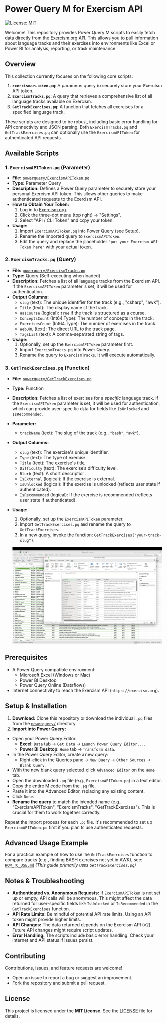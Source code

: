 # Power Query M for Exercism API

[![License: MIT](https://img.shields.io/badge/License-MIT-yellow.svg)](https://opensource.org/licenses/MIT)

Welcome! This repository provides Power Query M scripts to easily fetch data directly from the [Exercism.org API](https://exercism.org/docs/api/v2). This allows you to pull information about language tracks and their exercises into environments like Excel or Power BI for analysis, reporting, or track maintenance.

## Overview

This collection currently focuses on the following core scripts:

1.  **`ExercismAPIToken.pq`**: A parameter query to securely store your Exercism API token.
2.  **`ExercismTracks.pq`**: A query that retrieves a comprehensive list of all language tracks available on Exercism.
3.  **`GetTrackExercises.pq`**: A function that fetches all exercises for a specified language track.

These scripts are designed to be robust, including basic error handling for API connectivity and JSON parsing. Both `ExercismTracks.pq` and `GetTrackExercises.pq` can optionally use the `ExercismAPIToken` for authenticated API requests.

## Available Scripts

### 1. `ExercismAPIToken.pq` (Parameter)

* **File:** [`powerquery/ExercismAPIToken.pq`](src/ExercismAPIToken.pq)
* **Type:** Parameter Query
* **Description:** Defines a Power Query parameter to securely store your personal Exercism API token. This allows other queries to make authenticated requests to the Exercism API.
* **How to Obtain Your Token:**
  1.  Log in to [Exercism.org](https://exercism.org).
  2.  Click the three-dot menu (top right) -> "Settings".
  3.  Select "API / CLI Token" and copy your token.
* **Usage:**
  1.  Import `ExercismAPIToken.pq` into Power Query (see Setup).
  2.  Rename the imported query to `ExercismAPIToken`.
  3.  Edit the query and replace the placeholder `"put your Exercism API Token here"` with your actual token.

### 2. `ExercismTracks.pq` (Query)

* **File:** [`powerquery/ExercismTracks.pq`](src/ExercismTracks.pq)
* **Type:** Query (Self-executing when loaded)
* **Description:** Fetches a list of all language tracks from the Exercism API. If the `ExercismAPIToken` parameter is set, it will be used for authentication.
* **Output Columns:**
  * `slug` (text): The unique identifier for the track (e.g., "csharp", "awk").
  * `Title` (text): The display name of the track.
  * `HasCourse` (logical): `true` if the track is structured as a course.
  * `ConceptsCount` (Int64.Type): The number of concepts in the track.
  * `ExercisesCount` (Int64.Type): The number of exercises in the track.
  * `WebURL` (text): The direct URL to the track page.
  * `TagsList` (text): A comma-separated string of tags.
* **Usage:**
  1.  Optionally, set up the `ExercismAPIToken` parameter first.
  2.  Import `ExercismTracks.pq` into Power Query.
  3.  Rename the query to `ExercismTracks`. It will execute automatically.

### 3. `GetTrackExercises.pq` (Function)

* **File:** [`powerquery/GetTrackExercises.pq`](src/GetTrackExercises.pq)
* **Type:** Function
* **Description:** Fetches a list of exercises for a *specific* language track. If the `ExercismAPIToken` parameter is set, it will be used for authentication, which can provide user-specific data for fields like `IsUnlocked` and `IsRecommended`.
* **Parameter:**
  * `trackName` (text): The slug of the track (e.g., `"bash"`, `"awk"`).
* **Output Columns:**
  * `slug` (text): The exercise's unique identifier.
  * `Type` (text): The type of exercise.
  * `Title` (text): The exercise's title.
  * `Difficulty` (text): The exercise's difficulty level.
  * `Blurb` (text): A short description.
  * `IsExternal` (logical): If the exercise is external.
  * `IsUnlocked` (logical): If the exercise is unlocked (reflects user state if authenticated).
  * `IsRecommended` (logical): If the exercise is recommended (reflects user state if authenticated).
* **Usage:**
  1.  Optionally, set up the `ExercismAPIToken` parameter.
  2.  Import `GetTrackExercises.pq` and rename the query to `GetTrackExercises`.
  3.  In a new query, invoke the function: `GetTrackExercises("your-track-slug")`.

  ![Example: AWK Exercises fetched using the GetTrackExercises function](assets/exercises-awk.png)

## Prerequisites

* A Power Query compatible environment:
  * Microsoft Excel (Windows or Mac)
  * Power BI Desktop
  * Power Query Online (Dataflows)
* Internet connectivity to reach the Exercism API (`https://exercism.org`).

## Setup & Installation

1.  **Download:** Clone this repository or download the individual `.pq` files from the [`powerquery/`](src/) directory.
2.  **Import into Power Query:**
  * Open your Power Query Editor.
    * **Excel**: `Data` tab -> `Get Data` -> `Launch Power Query Editor...`.
    * **Power BI Desktop**: `Home` tab -> `Transform data`.
  * In the Power Query Editor, create a new query:
    * Right-click in the Queries pane -> `New Query` -> `Other Sources` -> `Blank Query`.
  * With the new blank query selected, click `Advanced Editor` on the `Home` tab.
  * Open the downloaded `.pq` file (e.g., `ExercismAPIToken.pq`) in a text editor.
  * Copy the entire M code from the `.pq` file.
  * Paste it into the Advanced Editor, replacing any existing content.
  * Click `Done`.
  * **Rename the query** to match the intended name (e.g., "ExercismAPIToken", "ExercismTracks", "GetTrackExercises"). This is crucial for them to work together correctly.

Repeat the import process for each `.pq` file. It's recommended to set up `ExercismAPIToken.pq` first if you plan to use authenticated requests.

## Advanced Usage Example

For a practical example of how to use the `GetTrackExercises` function to compare tracks (e.g., finding BASH exercises not yet in AWK), see:
[`HOW_TO_USE.md`](HOW_TO_USE.md)
*(This guide primarily uses `GetTrackExercises.pq`)*

## Notes & Troubleshooting

* **Authenticated vs. Anonymous Requests:** If `ExercismAPIToken` is not set up or empty, API calls will be anonymous. This might affect the data returned for user-specific fields like `IsUnlocked` or `IsRecommended` in the `GetTrackExercises` function.
* **API Rate Limits:** Be mindful of potential API rate limits. Using an API token might provide higher limits.
* **API Changes:** The data returned depends on the Exercism API (v2). Future API changes might require script updates.
* **Error Handling:** The scripts include basic error handling. Check your internet and API status if issues persist.

## Contributing

Contributions, issues, and feature requests are welcome!
* Open an issue to report a bug or suggest an improvement.
* Fork the repository and submit a pull request.

## License

This project is licensed under the **MIT License**. See the [LICENSE](LICENSE) file for details.
